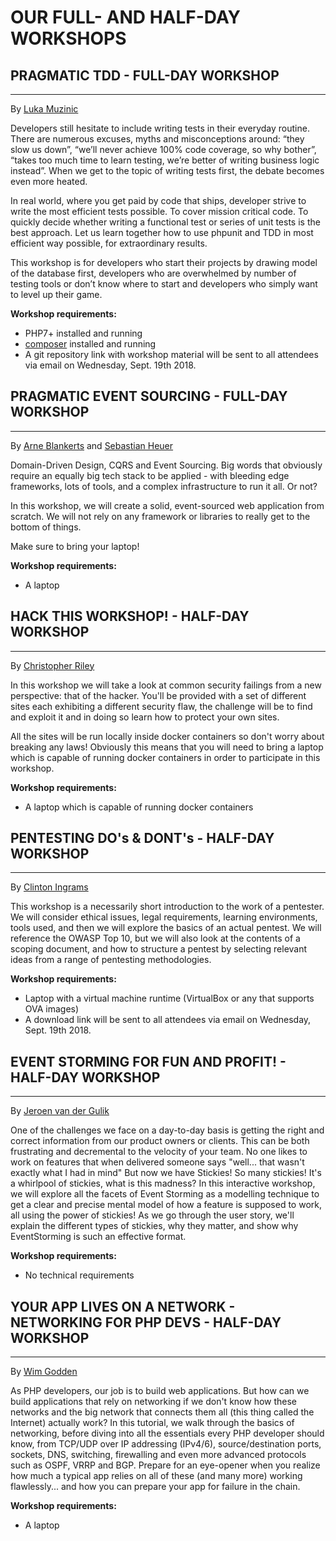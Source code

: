 # OUR FULL- AND HALF-DAY WORKSHOPS

<a name="pragmatic-tdd"></a>
## PRAGMATIC TDD <span class="small text-muted">- FULL-DAY WORKSHOP</span>

---

By [Luka Muzinic](@baseUrl@/speakers.html#luka-muzinic)

Developers still hesitate to include writing tests in their everyday routine. There are numerous excuses, myths and misconceptions around: “they slow us down”, “we’ll never achieve 100% code coverage, so why bother”, “takes too much time to learn testing, we’re better of writing business logic instead”. When we get to the topic of writing tests first, the debate becomes even more heated.

In real world, where you get paid by code that ships, developer strive to write the most efficient tests possible. To cover mission critical code. To quickly decide whether writing a functional test or series of unit tests is the best approach. Let us learn together how to use phpunit and TDD in most efficient way possible, for extraordinary results.

This workshop is for developers who start their projects by drawing model of the database first, developers who are overwhelmed by number of testing tools or don’t know where to start and developers who simply want to level up their game.

**Workshop requirements:**

* PHP7+ installed and running
* [composer](https://getcomposer.org) installed and running
* A git repository link with workshop material will be sent to all attendees via email on Wednesday, Sept. 19th 2018. 

<a name="pragmatic-event-sourcing"></a>
## PRAGMATIC EVENT SOURCING <span class="small text-muted">- FULL-DAY WORKSHOP</span>

---

By [Arne Blankerts](@baseUrl@/speakers.html#arne-blankerts) and 
[Sebastian Heuer](@baseUrl@/speakers.html#sebastian-heuer)

Domain-Driven Design, CQRS and Event Sourcing. Big words that obviously require an equally big tech stack to be applied - with bleeding edge frameworks, lots of tools, and a complex infrastructure to run it all. Or not?

In this workshop, we will create a solid, event-sourced web application from scratch. We will not rely on any framework or libraries to really get to the bottom of things.
 
Make sure to bring your laptop!

**Workshop requirements:**

* A laptop

<a name="hack-this-workshop"></a>
## HACK THIS WORKSHOP! <span class="small text-muted">- HALF-DAY WORKSHOP</span>

---

By [Christopher Riley](@baseUrl@/speakers.html#christopher-riley)

In this workshop we will take a look at common security failings from a new perspective: that of the hacker. You'll be provided with a set of different sites each exhibiting a different security flaw, the challenge will be to find and exploit it and in doing so learn how to protect your own sites.
 
All the sites will be run locally inside docker containers so don't worry about breaking any laws! Obviously this means that you will need to bring a laptop which is capable of running docker containers in order to participate in this workshop.

**Workshop requirements:**

* A laptop which is capable of running docker containers

<a name="pentesting-dos-and-donts"></a>
## PENTESTING DO's & DONT's <span class="small text-muted">- HALF-DAY WORKSHOP</span>

---

By [Clinton Ingrams](@baseUrl@/speakers.html#clinton-ingrams)

This workshop is a necessarily short introduction to the work of a pentester. 
We will consider ethical issues, legal requirements, learning environments, tools used, and then we will explore the basics of an actual pentest. We will reference the OWASP Top 10, but we will also look at the contents of a scoping document, and how to structure a pentest by selecting relevant ideas from a range of pentesting methodologies.

**Workshop requirements:**

* Laptop with a virtual machine runtime (VirtualBox or any that supports OVA images)
* A download link will be sent to all attendees via email on Wednesday, Sept. 19th 2018. 

<a name="event-storming-for-fun-and-profit"></a>
## EVENT STORMING FOR FUN AND PROFIT! <span class="small text-muted">- HALF-DAY WORKSHOP</span>

---

By [Jeroen van der Gulik](@baseUrl@/speakers.html#jeroen-van-der-gulik)

One of the challenges we face on a day-to-day basis is getting the right and correct information from our product owners or clients. 
This can be both frustrating and decremental to the velocity of your team. No one likes to work on features that when delivered someone says "well... that wasn't exactly what I had in mind" But now we have Stickies! So many stickies! It's a whirlpool of stickies, what is this madness? In this interactive workshop, we will explore all the facets of Event Storming as a modelling technique to get a clear and precise mental model of how a feature is supposed to work, all using the power of stickies! As we go through the user story, we'll explain the different types of stickies, why they matter, and show why EventStorming is such an effective format.

**Workshop requirements:**

* No technical requirements

<a name="your-app-lives-on-a-network"></a>
## YOUR APP LIVES ON A NETWORK - NETWORKING FOR PHP DEVS <span class="small text-muted">- HALF-DAY WORKSHOP</span>

---

By [Wim Godden](@baseUrl@/speakers.html#wim-godden)

As PHP developers, our job is to build web applications. But how can we build applications that rely 
on networking if we don't know how these networks and the big network that connects them all (this thing called the Internet) 
actually work? In this tutorial, we walk through the basics of networking, before diving into all the essentials 
every PHP developer should know, from TCP/UDP over IP addressing (IPv4/6), source/destination ports, sockets, DNS, 
switching, firewalling and even more advanced protocols such as OSPF, VRRP and BGP. Prepare for an eye-opener when 
you realize how much a typical app relies on all of these (and many more) working flawlessly... and how you can prepare your app for failure in the chain.

**Workshop requirements:**

* A laptop